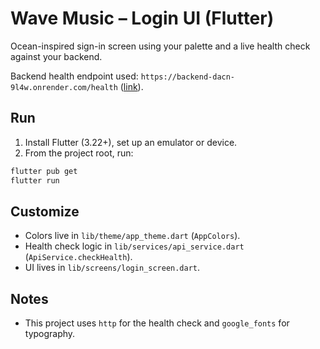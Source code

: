# Wave Music – Login UI (Flutter)

Ocean-inspired sign-in screen using your palette and a live health check against your backend.

Backend health endpoint used: `https://backend-dacn-9l4w.onrender.com/health` ([link](https://backend-dacn-9l4w.onrender.com/health)).

## Run

1. Install Flutter (3.22+), set up an emulator or device.
2. From the project root, run:

```bash
flutter pub get
flutter run
```

## Customize

- Colors live in `lib/theme/app_theme.dart` (`AppColors`).
- Health check logic in `lib/services/api_service.dart` (`ApiService.checkHealth`).
- UI lives in `lib/screens/login_screen.dart`.

## Notes

- This project uses `http` for the health check and `google_fonts` for typography.


